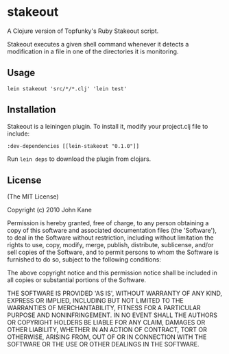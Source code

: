 # stakeout

A Clojure version of Topfunky's Ruby Stakeout script.

Stakeout executes a given shell command whenever it detects a modification in 
a file in one of the directories it is monitoring.

## Usage

    lein stakeout 'src/*/*.clj' 'lein test'

## Installation

Stakeout is a leiningen plugin. To install it, modify your project.clj file to include:

    :dev-dependencies [[lein-stakeout "0.1.0"]]

Run `lein deps` to download the plugin from clojars.

## License

(The MIT License)

Copyright (c) 2010 John Kane

Permission is hereby granted, free of charge, to any person obtaining
a copy of this software and associated documentation files (the
'Software'), to deal in the Software without restriction, including
without limitation the rights to use, copy, modify, merge, publish,
distribute, sublicense, and/or sell copies of the Software, and to
permit persons to whom the Software is furnished to do so, subject to
the following conditions:

The above copyright notice and this permission notice shall be
included in all copies or substantial portions of the Software.

THE SOFTWARE IS PROVIDED 'AS IS', WITHOUT WARRANTY OF ANY KIND,
EXPRESS OR IMPLIED, INCLUDING BUT NOT LIMITED TO THE WARRANTIES OF
MERCHANTABILITY, FITNESS FOR A PARTICULAR PURPOSE AND NONINFRINGEMENT.
IN NO EVENT SHALL THE AUTHORS OR COPYRIGHT HOLDERS BE LIABLE FOR ANY
CLAIM, DAMAGES OR OTHER LIABILITY, WHETHER IN AN ACTION OF CONTRACT,
TORT OR OTHERWISE, ARISING FROM, OUT OF OR IN CONNECTION WITH THE
SOFTWARE OR THE USE OR OTHER DEALINGS IN THE SOFTWARE.
